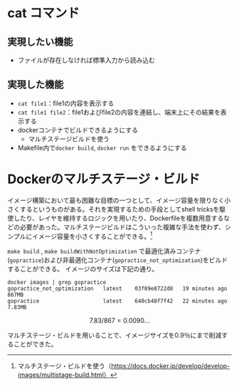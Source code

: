 # cat コマンド

## 実現したい機能

* ファイルが存在しなければ標準入力から読み込む

## 実現した機能

* `cat file1`：file1の内容を表示する
* `cat file1 file2`：file1およびfile2の内容を連結し、端末上にその結果を表示する
* dockerコンテナでビルドできるようにする
    * マルチステージビルドを使う
* Makefile内で`docker build`, `docker run` をできるようにする

# Dockerのマルチステージ・ビルド

イメージ構築において最も困難な目標の一つとして、イメージ容量を限りなく小さくするというものがある。それを実現するための手段としてshell tricksを駆使したり、レイヤを維持するロジックを用いたり、Dockerfileを複数用意するなどの必要があった。マルチステージビルドはこういった複雑な手法を使わず、シンプルにイメージ容量を小さくすることができる。[^dockerMultiStage]


`make build` , `make buildWithNotOptimization` で最適化済みコンテナ(`gopractice`)および非最適化コンテナ(`gopractice_not_optimization`)をビルドすることができる。
イメージのサイズは下記の通り。

```
docker images | grep gopractice
gopractice_not_optimization   latest    03f89e8722d8   19 minutes ago   867MB
gopractice                    latest    640cb48f7f42   22 minutes ago   7.83MB
```

$$
7.83 / 867 = 0.0090...
$$

マルチステージ・ビルドを用いることで、イメージサイズを0.9％にまで削減することができた。

[^dockerMultiStage]:マルチステージ・ビルドを使う（https://docs.docker.jp/develop/develop-images/multistage-build.html）
